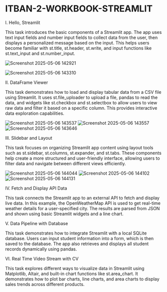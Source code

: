 # ITBAN-2-WORKBOOK-STREAMLIT

I. Hello, Streamlit

  This task introduces the basic components of a Streamlit app. The app uses text input fields and number input fields to collect data from the user, then displays a personalized message based on the input. This helps users become familiar with st.title, st.header, st.write, and input functions like st.text_input and st.number_input. 

  
![Screenshot 2025-05-06 142921](https://github.com/user-attachments/assets/f715d812-1668-41a4-bf02-73af9447247d)

![Screenshot 2025-05-06 143310](https://github.com/user-attachments/assets/4c2ed5e8-82de-4478-974f-c4a2b8b876df)

II. DataFrame Viewer

This task demonstrates how to load and display tabular data from a CSV file using Streamlit. It uses st.file_uploader to upload a file, pandas to read the data, and widgets like st.checkbox and st.selectbox to allow users to view raw data and filter it based on a specific column. This provides interactive data exploration capabilities.


![Screenshot 2025-05-06 143537](https://github.com/user-attachments/assets/632b9973-987c-4f10-aa4a-3b6d60bb3d6a)
![Screenshot 2025-05-06 143557](https://github.com/user-attachments/assets/22b1ee46-7a21-4201-8737-0eb697565b9d)
![Screenshot 2025-05-06 143646](https://github.com/user-attachments/assets/a2723451-be0b-4bcb-ab41-cb7654a774df)

III. Slidebar and Layout

This task focuses on organizing Streamlit app content using layout tools such as st.sidebar, st.columns, st.expander, and st.tabs. These components help create a more structured and user-friendly interface, allowing users to filter data and navigate between different views efficiently. 

![Screenshot 2025-05-06 144044](https://github.com/user-attachments/assets/4574ff20-ae1f-4396-ba64-9a0ba44cb9c2)
![Screenshot 2025-05-06 144102](https://github.com/user-attachments/assets/7892d0f5-c6af-4a3f-a469-416cef1bb846)
![Screenshot 2025-05-06 144131](https://github.com/user-attachments/assets/c1c5df97-bc72-4142-9916-0e1713a24e2f)

IV. Fetch and Display API Data

This task connects the Streamlit app to an external API to fetch and display live data. In this example, the OpenWeatherMap API is used to get real-time weather details for a user-specified city. The results are parsed from JSON and shown using basic Streamlit widgets and a line chart.

V. Data Pipeline with Database

This task demonstrates how to integrate Streamlit with a local SQLite database. Users can input student information into a form, which is then saved to the database. The app also retrieves and displays all student records dynamically using pandas.

VI. Real Time Video Stream with CV

This task explores different ways to visualize data in Streamlit using Matplotlib, Altair, and built-in chart functions like st.area_chart. It demonstrates how to plot bar charts, line charts, and area charts to display sales trends across different products.





  

